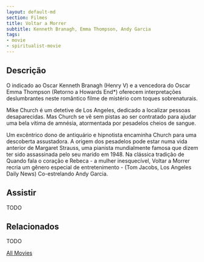 ```yaml
---
layout: default-md
section: Filmes
title: Voltar a Morrer
subtitle: Kenneth Branagh, Emma Thompson, Andy Garcia
tags: 
- movie
- spiritualist-movie
---
```


## Descrição
O indicado ao Oscar Kenneth Branagh (Henry V) e a vencedora do Oscar Emma Thompson (Retorno a Howards End*) oferecem interpretações deslumbrantes neste romântico filme de mistério com toques sobrenaturais. 

Mike Church é um detetive de Los Angeles, dedicado a localizar pessoas desaparecidas. Mas Church se vê sem pistas ao ser contratado para ajudar uma bela vítima de amnésia, atormentada por pesadelos cheios de sangue. 

Um excêntrico dono de antiquário e hipnotista encaminha Church para uma descoberta assustadora. A origem dos pesadelos pode estar numa vida anterior de Margaret Strauss, uma pianista mundialmente famosa que dizem ter sido assassinada pelo seu marido em 1948. Na clássica tradição de Quando fala o coração e Rebeca - a mulher inesquecível, Voltar a Morrer recria um gênero especial de entretenimento - (Tom Jacobs, Los Angeles Daily News)  Co-estrelando Andy Garcia. 

## Assistir
TODO

## Relacionados
TODO


<a href="/movies" class="button">All Movies</a>